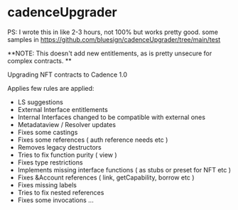 # cadenceUpgrader

PS: I wrote this in like 2-3 hours, not 100% but works pretty good. some samples in https://github.com/bluesign/cadenceUpgrader/tree/main/test

**NOTE: This doesn't add new entitlements, as is pretty unsecure for complex contracts. **

Upgrading NFT contracts to Cadence 1.0 

Applies few rules are applied: 

- LS suggestions 
- External Interface entitlements
- Internal Interfaces changed to be compatible with external ones
- Metadataview / Resolver updates
- Fixes some castings
- Fixes some references ( auth reference needs etc ) 
- Removes legacy destructors
- Tries to fix function purity ( view )
- Fixes type restrictions
- Implements missing interface functions ( as stubs or preset for NFT etc )
- Fixes &Account references ( link, getCapability, borrow etc )
- Fixes missing labels
- Tries to fix nested references 
- Fixes some invocations
...
  


